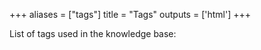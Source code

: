 +++
aliases = ["tags"]
title = "Tags"
outputs = ['html']
+++

List of tags used in the knowledge base:
